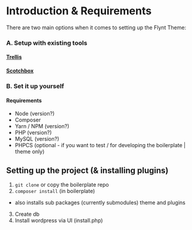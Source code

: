 # Introduction & Requirements

There are two main options when it comes to setting up the Flynt Theme:

### A. Setup with existing tools
#### [Trellis](https://roots.io/trellis/)
#### [Scotchbox](https://box.scotch.io/)

### B. Set it up yourself

#### Requirements
- Node (version?)
- Composer
- Yarn / NPM (version?)
- PHP (version?)
- MySQL (version?)
- PHPCS (optional - if you want to test / for developing the boilerplate | theme only)

## Setting up the project (& installing plugins)
1. `git clone` or copy the boilerplate repo
2. `composer install` (in boilerplate)
  - also installs sub packages (currently submodules) theme and plugins
3. Create db
4. Install wordpress via UI (install.php)
